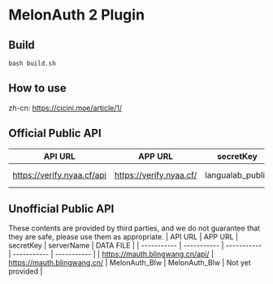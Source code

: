 # MelonAuth 2 Plugin
## Build
```shell script
bash build.sh
```
## How to use
zh-cn: https://cicini.moe/article/1/

## Official Public API
| API URL | APP URL | secretKey | serverName | DATA FILE |
| ----------- | ----------- | ----------- | ----------- | ----------- |
| https://verify.nyaa.cf/api | https://verify.nyaa.cf/ | langualab_public | langualab | https://verify-db.nyaa.cf |

## Unofficial Public API
These contents are provided by third parties, and we do not guarantee that they are safe, please use them as appropriate.
| API URL | APP URL | secretKey | serverName | DATA FILE |
| ----------- | ----------- | ----------- | ----------- | ----------- |
| https://mauth.blingwang.cn/api/ | https://mauth.blingwang.cn/ | MelonAuth_Blw | MelonAuth_Blw | Not yet provided |
